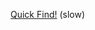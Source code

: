  [Quick Find!](https://github.com/xyzcv979/Java-Srapbook/blob/main/Union-Find/QuickFind.java) (slow)
